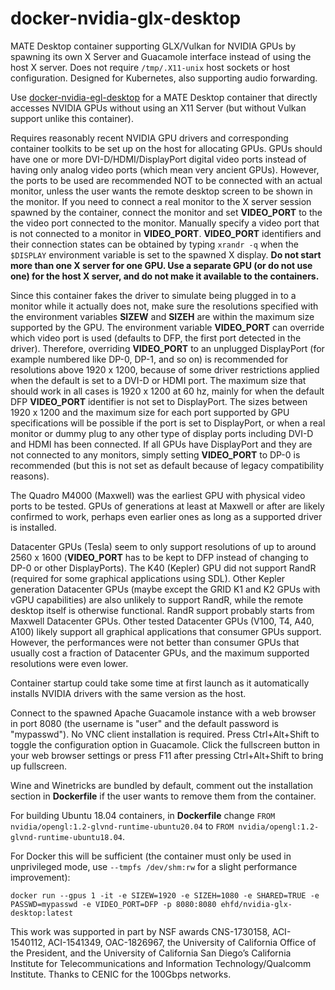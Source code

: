 # docker-nvidia-glx-desktop

MATE Desktop container supporting GLX/Vulkan for NVIDIA GPUs by spawning its own X Server and Guacamole interface instead of using the host X server. Does not require `/tmp/.X11-unix` host sockets or host configuration. Designed for Kubernetes, also supporting audio forwarding.

Use [docker-nvidia-egl-desktop](https://github.com/ehfd/docker-nvidia-egl-desktop) for a MATE Desktop container that directly accesses NVIDIA GPUs without using an X11 Server (but without Vulkan support unlike this container).

Requires reasonably recent NVIDIA GPU drivers and corresponding container toolkits to be set up on the host for allocating GPUs. GPUs should have one or more DVI-D/HDMI/DisplayPort digital video ports instead of having only analog video ports (which mean very ancient GPUs). However, the ports to be used are recommended NOT to be connected with an actual monitor, unless the user wants the remote desktop screen to be shown in the monitor. If you need to connect a real monitor to the X server session spawned by the container, connect the monitor and set **VIDEO_PORT** to the the video port connected to the monitor. Manually specify a video port that is not connected to a monitor in **VIDEO_PORT**. **VIDEO_PORT** identifiers and their connection states can be obtained by typing `xrandr -q` when the `$DISPLAY` environment variable is set to the spawned X display. **Do not start more than one X server for one GPU. Use a separate GPU (or do not use one) for the host X server, and do not make it available to the containers.**

Since this container fakes the driver to simulate being plugged in to a monitor while it actually does not, make sure the resolutions specified with the environment variables **SIZEW** and **SIZEH** are within the maximum size supported by the GPU. The environment variable **VIDEO_PORT** can override which video port is used (defaults to DFP, the first port detected in the driver). Therefore, overriding **VIDEO_PORT** to an unplugged DisplayPort (for example numbered like DP-0, DP-1, and so on) is recommended for resolutions above 1920 x 1200, because of some driver restrictions applied when the default is set to a DVI-D or HDMI port. The maximum size that should work in all cases is 1920 x 1200 at 60 hz, mainly for when the default DFP **VIDEO_PORT** identifier is not set to DisplayPort. The sizes between 1920 x 1200 and the maximum size for each port supported by GPU specifications will be possible if the port is set to DisplayPort, or when a real monitor or dummy plug to any other type of display ports including DVI-D and HDMI has been connected. If all GPUs have DisplayPort and they are not connected to any monitors, simply setting **VIDEO_PORT** to DP-0 is recommended (but this is not set as default because of legacy compatibility reasons).

The Quadro M4000 (Maxwell) was the earliest GPU with physical video ports to be tested. GPUs of generations at least at Maxwell or after are likely confirmed to work, perhaps even earlier ones as long as a supported driver is installed.

Datacenter GPUs (Tesla) seem to only support resolutions of up to around 2560 x 1600 (**VIDEO_PORT** has to be kept to DFP instead of changing to DP-0 or other DisplayPorts). The K40 (Kepler) GPU did not support RandR (required for some graphical applications using SDL). Other Kepler generation Datacenter GPUs (maybe except the GRID K1 and K2 GPUs with vGPU capabilities) are also unlikely to support RandR, while the remote desktop itself is otherwise functional. RandR support probably starts from Maxwell Datacenter GPUs. Other tested Datacenter GPUs (V100, T4, A40, A100) likely support all graphical applications that consumer GPUs support. However, the performances were not better than consumer GPUs that usually cost a fraction of Datacenter GPUs, and the maximum supported resolutions were even lower.

Container startup could take some time at first launch as it automatically installs NVIDIA drivers with the same version as the host.

Connect to the spawned Apache Guacamole instance with a web browser in port 8080 (the username is "user" and the default password is "mypasswd"). No VNC client installation is required. Press Ctrl+Alt+Shift to toggle the configuration option in Guacamole. Click the fullscreen button in your web browser settings or press F11 after pressing Ctrl+Alt+Shift to bring up fullscreen.

Wine and Winetricks are bundled by default, comment out the installation section in **Dockerfile** if the user wants to remove them from the container.

For building Ubuntu 18.04 containers, in **Dockerfile** change `FROM nvidia/opengl:1.2-glvnd-runtime-ubuntu20.04` to `FROM nvidia/opengl:1.2-glvnd-runtime-ubuntu18.04`.

For Docker this will be sufficient (the container must only be used in unprivileged mode, use `--tmpfs /dev/shm:rw` for a slight performance improvement):

```
docker run --gpus 1 -it -e SIZEW=1920 -e SIZEH=1080 -e SHARED=TRUE -e PASSWD=mypasswd -e VIDEO_PORT=DFP -p 8080:8080 ehfd/nvidia-glx-desktop:latest
```

This work was supported in part by NSF awards CNS-1730158, ACI-1540112, ACI-1541349, OAC-1826967, the University of California Office of the President, and the University of California San Diego’s California Institute for Telecommunications and Information Technology/Qualcomm Institute. Thanks to CENIC for the 100Gbps networks.
